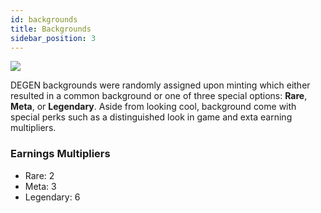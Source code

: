 ```yaml
---
id: backgrounds
title: Backgrounds
sidebar_position: 3
---
```


![](/img/rngBackgrounds.gif)

DEGEN backgrounds were randomly assigned upon minting which either resulted in a common background or one of three special options: **Rare**, **Meta**, or **Legendary**. Aside from looking cool, background come with special perks such as a distinguished look in game and exta earning multipliers.

### Earnings Multipliers

- Rare: 2
- Meta: 3
- Legendary: 6
